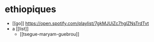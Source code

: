 # ethiopiques

- [[go]] https://open.spotify.com/playlist/7gkMJUiZc7hglZNsTrdTvt
- a [[list]]
  - [[tsegue-maryam-guebrou]] 